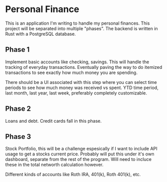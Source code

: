 # Personal Finance

This is an application I'm writing to handle my personal finances. This project will be separated into multiple "phases".
The backend is written in Rust with a PostgreSQL database.

## Phase 1

Implement basic accounts like checking, savings. This will handle the tracking of everyday transactions. Eventually paving the way to do itemized transactions to see exactly how much money you are spending.

There should be a UI associated with this step where you can select time periods to see how much money was received vs spent. YTD time period, last month, last year, last week, preferably completely customizable.

## Phase 2

Loans and debt. Credit cards fall in this phase.

## Phase 3

Stock Portfolio, this will be a challenge espesically if I want to include API usage to get a stocks current price. Probably will put this under it's own dashboard, separate from the rest of the program. Will need to incluce these in the total networth calculation however.

Different kinds of accounts like Roth IRA, 401(k), Roth 401(k), etc.
